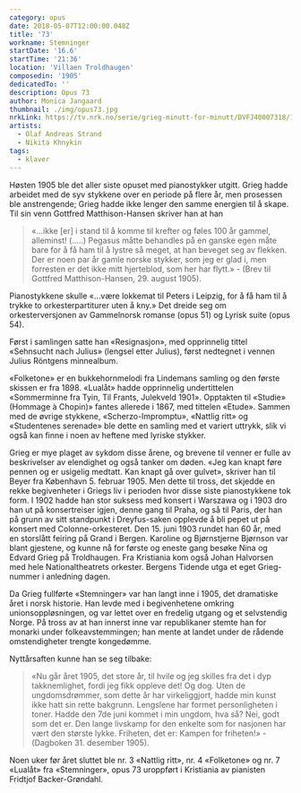 ```yaml
---
category: opus
date: 2018-05-07T12:00:00.048Z
title: '73'
workname: Stemninger
startDate: '16.6'
startTime: '21:36'
location: 'Villaen Troldhaugen'
composedin: '1905'
dedicatedTo: ''
description: Opus 73
author: Monica Jangaard
thumbnail: ./img/opus73.jpg
nrkLink: https://tv.nrk.no/serie/grieg-minutt-for-minutt/DVFJ40007318/16-06-2018
artists:
  - Olaf Andreas Strand
  - Nikita Khnykin
tags:
  - klaver
---
```

Høsten 1905 ble det aller siste opuset med pianostykker utgitt. Grieg hadde arbeidet med de syv stykkene over en periode på flere år, men prosessen ble anstrengende; Grieg hadde ikke lenger den samme energien til å skape. Til sin venn Gottfred Matthison-Hansen skriver han at han

> «…ikke [er] i stand til å komme til krefter og føles 100 år gammel, alleminst! (.....) Pegasus måtte behandles på en ganske egen måte bare for å få ham til å lystre så meget, at han beveget seg av flekken. Der er noen par år gamle norske stykker, som jeg er glad i, men forresten er det ikke mitt hjerteblod, som her har flytt.» - (Brev til Gottfred Matthison-Hansen, 29. august 1905).

Pianostykkene skulle «…være lokkemat til Peters i Leipzig, for å få ham til å trykke to orkesterpartiturer uten å kny.» Det dreide seg om orkesterversjonen av Gammelnorsk romanse (opus 51) og Lyrisk suite (opus 54).  

Først i samlingen satte han «Resignasjon», med opprinnelig tittel «Sehnsucht nach Julius» (lengsel etter Julius), først nedtegnet i vennen Julius Röntgens minnealbum.

«Folketone» er en bukkehornmelodi fra Lindemans samling og den første skissen er fra 1898. «Lualåt» hadde opprinnelig undertittelen «Sommerminne fra Tyin, Til Frants, Julekveld 1901». Opptakten til «Studie» (Hommage à Chopin)» fantes allerede i 1867, med tittelen «Etude». Sammen med de øvrige stykkene, «Scherzo-Impromptu», «Nattlig ritt» og «Studentenes serenade» ble dette en samling med et variert uttrykk, slik vi også kan finne i noen av heftene med lyriske stykker.

Grieg er mye plaget av sykdom disse årene, og brevene til venner er fulle av beskrivelser av elendighet og også tanker om døden.
«Jeg kan knapt føre pennen og er usigelig medtatt. Kan knapt gå over gulvet», skriver han til Beyer fra København 5. februar 1905. Men dette til tross, det skjedde en rekke begivenheter i Griegs liv i perioden hvor disse siste pianostykkene tok form. I 1902 hadde han stor suksess med konsert i Warszawa og i 1903 dro han ut på konsertreiser igjen, denne gang til Praha, og så til Paris, der han på grunn av sitt standpunkt i Dreyfus-saken opplevde å bli pepet ut på konsert med Colonne-orkesteret. Den 15. juni 1903 rundet han 60 år, med en storslått feiring på Grand i Bergen. Karoline og Bjørnstjerne Bjørnson var blant gjestene, og kunne nå for første og eneste gang besøke Nina og Edvard Grieg på Troldhaugen. Fra Kristiania kom også Johan Halvorsen med hele Nationaltheatrets orkester. Bergens Tidende utga et eget Grieg-nummer i anledning dagen.  

Da Grieg fullførte «Stemninger» var han langt inne i 1905, det dramatiske året i norsk historie. Han levde med i begivenhetene omkring unionsoppløsningen, og var lettet over en fredelig utgang og et selvstendig Norge. På tross av at han innerst inne var republikaner stemte han for monarki under folkeavstemmingen; han mente at landet under de rådende omstendigheter trengte kongedømme.

Nyttårsaften kunne han se seg tilbake:

> «Nu går året 1905, det store år, til hvile og jeg skilles fra det i dyp takknemlighet, fordi jeg fikk oppleve det! Og dog. Uten de ungdomsdrømmer, som dette år har virkeliggjort, hadde min kunst ikke hatt sin rette bakgrunn. Lengslene har formet personligheten i toner. Hadde den 7de juni kommet i min ungdom, hva så? Nei, godt som det er. Den lange livskamp for den enkelte som for nasjonen har vært den største lykke. Friheten, det er: Kampen for friheten!» - (Dagboken 31. desember 1905).

Noen uker før året sluttet ble nr. 3 «Nattlig ritt», nr. 4 «Folketone» og nr. 7 «Lualåt» fra «Stemninger», opus 73 uroppført i Kristiania av pianisten Fridtjof Backer-Grøndahl.
